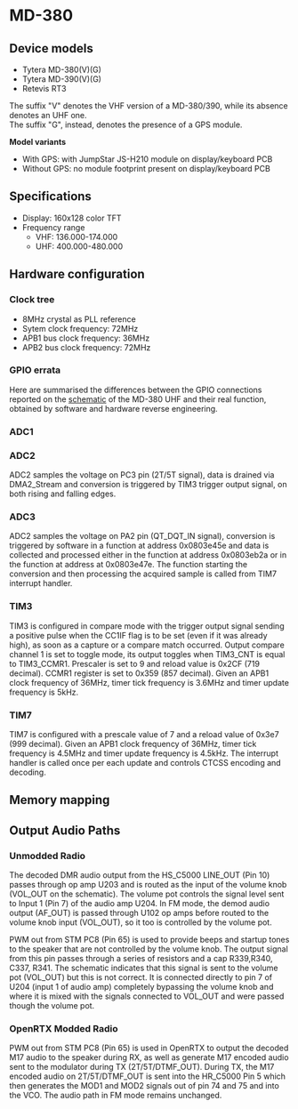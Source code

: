 # MD-380
 
## Device models
- Tytera MD-380(V)(G)
- Tytera MD-390(V)(G)
- Retevis RT3

The suffix "V" denotes the VHF version of a MD-380/390, while its absence denotes an UHF one.  
The suffix "G", instead, denotes the presence of a GPS module.

__Model variants__
- With GPS: with JumpStar JS-H210 module on display/keyboard PCB
- Without GPS: no module footprint present on display/keyboard PCB

## Specifications
* Display: 160x128 color TFT
* Frequency range
    * VHF: 136.000-174.000
    * UHF: 400.000-480.000

## Hardware configuration

### Clock tree
* 8MHz crystal as PLL reference
* Sytem clock frequency: 72MHz
* APB1 bus clock frequency: 36MHz
* APB2 bus clock frequency: 72MHz

### GPIO errata
Here are summarised the differences between the GPIO connections reported on the [schematic](https://raw.githubusercontent.com/OpenRTX/OpenRTX-external-docs/main/Schematics/MD380_UHF_schematic.pdf) of the MD-380 UHF and their real function, obtained by software and hardware reverse engineering.

### ADC1

### ADC2
ADC2 samples the voltage on PC3 pin (2T/5T signal), data is drained via DMA2_Stream and conversion is triggered by TIM3 trigger output signal, on both rising and falling edges.

### ADC3
ADC2 samples the voltage on PA2 pin (QT_DQT_IN signal), conversion is triggered by software in a function at address 0x0803e45e and data is collected and processed either in the function at address 0x0803eb2a or in the function at address at 0x0803e47e. The function starting the conversion and then processing the acquired sample is called from TIM7 interrupt handler.

### TIM3
TIM3 is configured in compare mode with the trigger output signal sending a positive pulse when the CC1IF flag is to be set (even if it was already high), as soon as a capture or a compare match occurred. Output compare channel 1 is set to toggle mode, its output toggles when TIM3_CNT is equal to TIM3_CCMR1. Prescaler is set to 9 and reload value is 0x2CF (719 decimal). CCMR1 register is set to 0x359 (857 decimal).
Given an APB1 clock frequency of 36MHz, timer tick frequency is 3.6MHz and timer update frequency is 5kHz.

### TIM7
TIM7 is configured with a prescale value of 7 and a reload value of 0x3e7 (999 decimal). Given an APB1 clock frequency of 36MHz, timer tick frequency is 4.5MHz and timer update frequency is 4.5kHz. The interrupt handler is called once per each update and controls CTCSS encoding and decoding.


## Memory mapping

## Output Audio Paths
### Unmodded Radio
The decoded DMR audio output from the HS_C5000 LINE_OUT (Pin 10) passes through op amp U203 and is routed as the input of the volume knob (VOL_OUT on the schematic).  The volume pot controls the signal level sent to Input 1 (Pin 7) of the audio amp U204.
In FM mode, the demod audio output (AF_OUT) is passed through U102 op amps before routed to the volume knob input (VOL_OUT), so it too is controlled by the volume pot.

PWM out from STM PC8 (Pin 65) is used to provide beeps and startup tones to the speaker that are not controlled by the volume knob. The output signal from this pin passes through a series of resistors and a cap R339,R340, C337, R341. The schematic indicates that this signal is sent to the volume pot (VOL_OUT) but this is not correct. It is connected directly to pin 7 of U204 (input 1 of audio amp) completely bypassing the volume knob and where it is mixed with the signals connected to VOL_OUT and were passed though the volume pot. 

### OpenRTX Modded Radio
PWM out from STM PC8 (Pin 65) is used in OpenRTX to output the decoded M17 audio to the speaker during RX, as well as generate M17 encoded audio sent to the modulator during TX (2T/5T/DTMF_OUT).  During TX, the M17 encoded audio on 2T/5T/DTMF_OUT is sent into the HR_C5000 Pin 5 which then generates the MOD1 and MOD2 signals out of pin 74 and 75 and into the VCO.
The audio path in FM mode remains unchanged.
